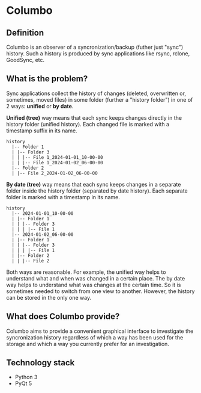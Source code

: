# Columbo
## Definition
Columbo is an observer of a syncronization/backup (futher just "sync") history. Such a history is produced by sync applications like rsync, rclone, GoodSync, etc.

## What is the problem?
Sync applications collect the history of changes (deleted, overwritten or, sometimes, moved files) in some folder (further a "history folder") in one of 2 ways: **unified** or **by date**.

**Unified (tree)** way means that each sync keeps changes directly in the history folder (unified history). Each changed file is marked with a timestamp suffix in its name.

```
history
  |-- Folder 1
  | |-- Folder 3
  | | |-- File 1_2024-01-01_10-00-00
  | | |-- File 1_2024-01-02_06-00-00
  |-- Folder 2
  | |-- File 2_2024-01-02_06-00-00
```

**By date (tree)** way means that each sync keeps changes in a separate folder inside the history folder (separated by date history). Each separate folder is marked with a timestamp in its name.

```
history
  |-- 2024-01-01_10-00-00
  | |-- Folder 1
  | | |-- Folder 3
  | | | |-- File 1
  |-- 2024-01-02_06-00-00
  | |-- Folder 1
  | | |-- Folder 3
  | | | |-- File 1
  | |-- Folder 2
  | | |-- File 2
```

Both ways are reasonable. For example, the unified way helps to understand what and when was changed in a certain place. The by date way helps to understand what was changes at the certain time. So it is sometimes needed to switch from one view to another. However, the history can be stored in the only one way.

## What does Columbo provide?
Columbo aims to provide a convenient graphical interface to investigate the syncronization history regardless of which a way has been used for the storage and which a way you currently prefer for an investigation.

## Technology stack
+ Python 3
+ PyQt 5